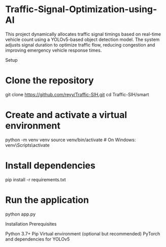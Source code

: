 # Traffic-Signal-Optimization-using-AI
This project dynamically allocates traffic signal timings based on real-time vehicle count using a YOLOv5-based object detection model. The system adjusts signal duration to optimize traffic flow, reducing congestion and improving emergency vehicle response times.

Setup
# Clone the repository
git clone https://github.com/reyy/Traffic-SIH.git
cd Traffic-SIH/smart

# Create and activate a virtual environment
python -m venv venv
source venv/bin/activate  # On Windows: venv\Scripts\activate

# Install dependencies
pip install -r requirements.txt

# Run the application
python app.py


Installation Prerequisites

Python 3.7+
Pip
Virtual environment (optional but recommended)
PyTorch and dependencies for YOLOv5

